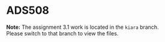 # ADS508
**Note:** The assignment 3.1 work is located in the `kiara` branch.  
Please switch to that branch to view the files.
